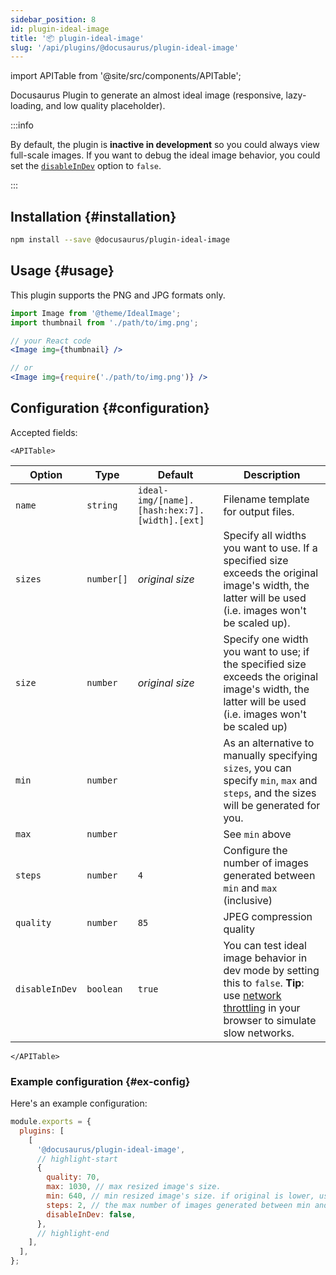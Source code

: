 ```yaml
---
sidebar_position: 8
id: plugin-ideal-image
title: '📦 plugin-ideal-image'
slug: '/api/plugins/@docusaurus/plugin-ideal-image'
---
```


import APITable from '@site/src/components/APITable';

Docusaurus Plugin to generate an almost ideal image (responsive, lazy-loading, and low quality placeholder).

:::info

By default, the plugin is **inactive in development** so you could always view full-scale images. If you want to debug the ideal image behavior, you could set the [`disableInDev`](#disableInDev) option to `false`.

:::

## Installation {#installation}

```bash npm2yarn
npm install --save @docusaurus/plugin-ideal-image
```

## Usage {#usage}

This plugin supports the PNG and JPG formats only.

```jsx
import Image from '@theme/IdealImage';
import thumbnail from './path/to/img.png';

// your React code
<Image img={thumbnail} />

// or
<Image img={require('./path/to/img.png')} />
```

## Configuration {#configuration}

Accepted fields:

```mdx-code-block
<APITable>
```

| Option | Type | Default | Description |
| --- | --- | --- | --- |
| `name` | `string` | `ideal-img/[name].[hash:hex:7].[width].[ext]` | Filename template for output files. |
| `sizes` | `number[]` | _original size_ | Specify all widths you want to use. If a specified size exceeds the original image's width, the latter will be used (i.e. images won't be scaled up). |
| `size` | `number` | _original size_ | Specify one width you want to use; if the specified size exceeds the original image's width, the latter will be used (i.e. images won't be scaled up) |
| `min` | `number` |  | As an alternative to manually specifying `sizes`, you can specify `min`, `max` and `steps`, and the sizes will be generated for you. |
| `max` | `number` |  | See `min` above |
| `steps` | `number` | `4` | Configure the number of images generated between `min` and `max` (inclusive) |
| `quality` | `number` | `85` | JPEG compression quality |
| `disableInDev` | `boolean` | `true` | You can test ideal image behavior in dev mode by setting this to `false`. **Tip**: use [network throttling](https://www.browserstack.com/guide/how-to-perform-network-throttling-in-chrome) in your browser to simulate slow networks. |

```mdx-code-block
</APITable>
```

### Example configuration {#ex-config}

Here's an example configuration:

```js title="docusaurus.config.js"
module.exports = {
  plugins: [
    [
      '@docusaurus/plugin-ideal-image',
      // highlight-start
      {
        quality: 70,
        max: 1030, // max resized image's size.
        min: 640, // min resized image's size. if original is lower, use that size.
        steps: 2, // the max number of images generated between min and max (inclusive)
        disableInDev: false,
      },
      // highlight-end
    ],
  ],
};
```
